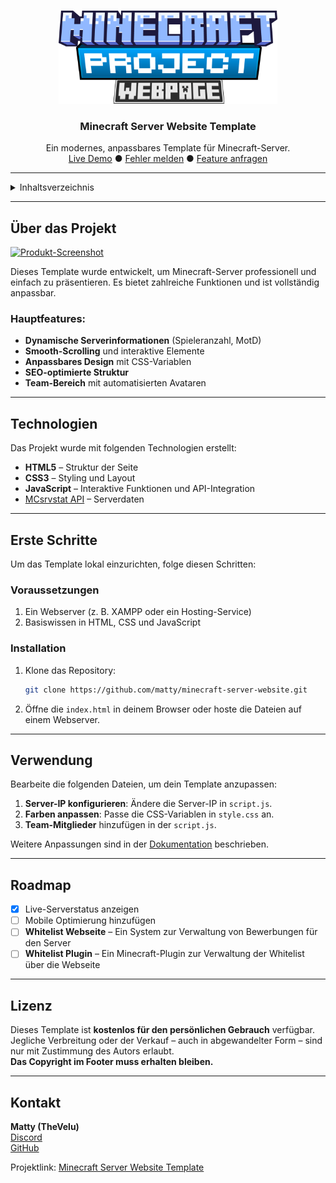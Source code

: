 <!-- Improved compatibility of back to top link -->
<a id="readme-top"></a>

<!-- PROJECT LOGO -->
<br />
<div align="center">
  <a href="https://github.com/matty/minecraft-server-website">
    <img src="assets/img/logo.png" alt="Logo" width="350" height="auto">
  </a>

  <h3 align="center">Minecraft Server Website Template</h3>

  <p align="center">
    Ein modernes, anpassbares Template für Minecraft-Server.
    <br />
    <a href="https://demo02.pengu-network.de/">Live Demo</a>
    ●
    <a href="https://discord.gg/HcqKn7CVN5">Fehler melden</a>
    ●
    <a href="https://discord.gg/HcqKn7CVN5">Feature anfragen</a>
  </p>
</div>

---

<!-- TABLE OF CONTENTS -->
<details>
  <summary>Inhaltsverzeichnis</summary>
  <ol>
    <li>
      <a href="#über-das-projekt">Über das Projekt</a>
      <ul>
        <li><a href="#technologien">Technologien</a></li>
      </ul>
    </li>
    <li><a href="#erste-schritte">Erste Schritte</a></li>
    <li><a href="#verwendung">Verwendung</a></li>
    <li><a href="#roadmap">Roadmap</a></li>
    <li><a href="#lizenz">Lizenz</a></li>
    <li><a href="#kontakt">Kontakt</a></li>
  </ol>
</details>

---

## Über das Projekt

[![Produkt-Screenshot](https://cdn.velurapictures.de/uploads/Minecraft-Server-Website-Template.png)](https://demo01.pengu-network.de)

Dieses Template wurde entwickelt, um Minecraft-Server professionell und einfach zu präsentieren. Es bietet zahlreiche Funktionen und ist vollständig anpassbar.

### Hauptfeatures:
- **Dynamische Serverinformationen** (Spieleranzahl, MotD)
- **Smooth-Scrolling** und interaktive Elemente
- **Anpassbares Design** mit CSS-Variablen
- **SEO-optimierte Struktur**
- **Team-Bereich** mit automatisierten Avataren

---

## Technologien

Das Projekt wurde mit folgenden Technologien erstellt:

- **HTML5** – Struktur der Seite
- **CSS3** – Styling und Layout
- **JavaScript** – Interaktive Funktionen und API-Integration
- [MCsrvstat API](https://api.mcsrvstat.us) – Serverdaten

---

## Erste Schritte

Um das Template lokal einzurichten, folge diesen Schritten:

### Voraussetzungen

1. Ein Webserver (z. B. XAMPP oder ein Hosting-Service)
2. Basiswissen in HTML, CSS und JavaScript

### Installation

1. Klone das Repository:
   ```bash
   git clone https://github.com/matty/minecraft-server-website.git
   ```
2. Öffne die `index.html` in deinem Browser oder hoste die Dateien auf einem Webserver.

---

## Verwendung

Bearbeite die folgenden Dateien, um dein Template anzupassen:

1. **Server-IP konfigurieren**: Ändere die Server-IP in `script.js`.
2. **Farben anpassen**: Passe die CSS-Variablen in `style.css` an.
3. **Team-Mitglieder** hinzufügen in der `script.js`.

Weitere Anpassungen sind in der [Dokumentation](https://github.com/matty/minecraft-server-website) beschrieben.

---

## Roadmap

- [x] Live-Serverstatus anzeigen
- [ ] Mobile Optimierung hinzufügen
- [ ] **Whitelist Webseite** – Ein System zur Verwaltung von Bewerbungen für den Server
- [ ] **Whitelist Plugin** – Ein Minecraft-Plugin zur Verwaltung der Whitelist über die Webseite

---

## Lizenz

Dieses Template ist **kostenlos für den persönlichen Gebrauch** verfügbar.  
Jegliche Verbreitung oder der Verkauf – auch in abgewandelter Form – sind nur mit Zustimmung des Autors erlaubt.  
**Das Copyright im Footer muss erhalten bleiben.**  

---

## Kontakt

**Matty (TheVelu)**  
[Discord](https://discord.gg/HcqKn7CVN5)  
[GitHub](https://github.com/matthewrabiega)  

Projektlink: [Minecraft Server Website Template](https://github.com/matthewrabiega/minecraft-server-website)
